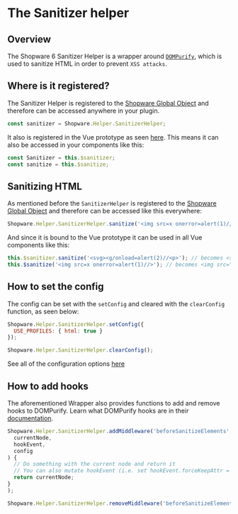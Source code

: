 # The Sanitizer helper

## Overview

The Shopware 6 Sanitizer Helper is a wrapper around [`DOMPurify`](https://github.com/cure53/DOMPurify), which is used to sanitize HTML in order to prevent `XSS attacks`.

## Where is it registered?

The Sanitizer Helper is registered to the [Shopware Global Object](./the-shopware-object) and therefore can be accessed anywhere in your plugin.

```javascript
const sanitizer = Shopware.Helper.SanitizerHelper; 
```

It also is registered in the Vue prototype as seen [here](https://github.com/shopware/shopware/blob/trunk/src/Administration/Resources/app/administration/src/app/plugin/sanitize.plugin.js).
This means it can also be accessed in your components like this:

```javascript
const Sanitizer = this.$sanitizer;
const sanitize = this.$sanitize;
```

## Sanitizing HTML

As mentioned before the `SanitizerHelper` is registered to the [Shopware Global Object](./the-shopware-object) and therefore can be accessed like this everywhere:

```javascript
Shopware.Helper.SanitizerHelper.sanitize('<img src=x onerror=alert(1)//>'); // becomes <img src="x">
```

And since it is bound to the Vue prototype it can be used in all Vue components like this:

```javascript
this.$sanitizer.sanitize('<svg><g/onload=alert(2)//<p>'); // becomes <svg><g></g></svg>
this.$sanitize('<img src=x onerror=alert(1)//>'); // becomes <img src="x">
```

## How to set the config

The config can be set with the `setConfig` and cleared with the `clearConfig` function, as seen below:

```javascript
Shopware.Helper.SanitizerHelper.setConfig({
  USE_PROFILES: { html: true }
});

Shopware.Helper.SanitizerHelper.clearConfig();
```

See all of the configuration options [here](https://github.com/cure53/DOMPurify#can-i-configure-dompurify)

## How to add hooks

The aforementioned Wrapper also provides functions to add and remove hooks to DOMPurify.
Learn what DOMPurify hooks are in their [documentation](https://github.com/cure53/DOMPurify#hooks).

```javascript
Shopware.Helper.SanitizerHelper.addMiddleware('beforeSanitizeElements', function (
  currentNode,
  hookEvent,
  config
) {
  // Do something with the current node and return it
  // You can also mutate hookEvent (i.e. set hookEvent.forceKeepAttr = true)
  return currentNode;
}
);

Shopware.Helper.SanitizerHelper.removeMiddleware('beforeSanitizeElements');
```
